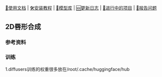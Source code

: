 [📘使用文档]() |
[🛠安装教程]() |
[👀模型库]() |
[🆕更新日志]() |
[🚀进行中的项目]() |
[🤔报告问题]()

## 2D唇形合成



### 参考资料


### 训练
1.diffusers训练的权重很多放在/root/.cache/huggingface/hub





